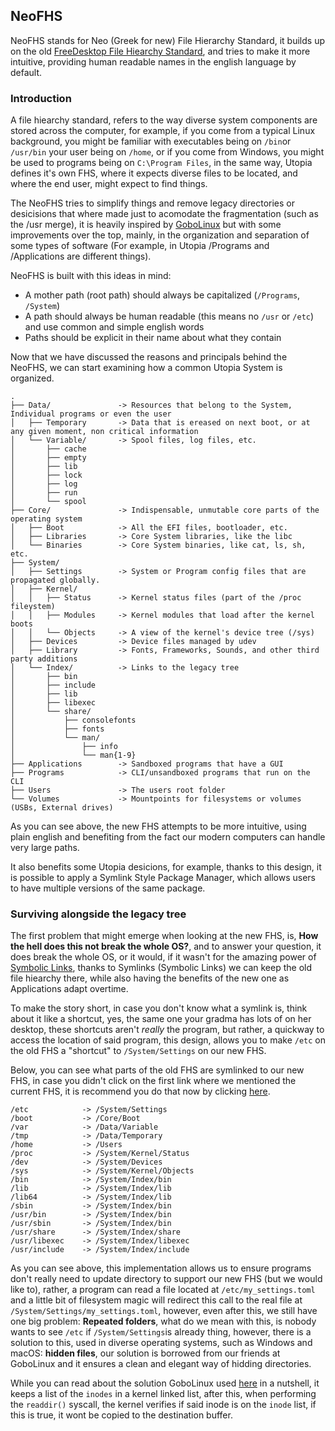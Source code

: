 ## NeoFHS

NeoFHS stands for Neo (Greek for new) File Hierarchy Standard, it builds up on the old [FreeDesktop File Hiearchy Standard](https://en.wikipedia.org/wiki/Filesystem_Hierarchy_Standard), and tries to make it more intuitive, providing human readable names in the english language by default.

### Introduction

A file hiearchy standard, refers to the way diverse system components are stored across the computer, for example, if you come from a typical Linux background, you might be familiar with executables being on `/bin`or `/usr/bin` your user being on `/home`, or if you come from Windows, you might be used to programs being on `C:\Program Files`, in the same way, Utopia defines it's own FHS, where it expects diverse files to be located, and where the end user, might expect to find things.

The NeoFHS tries to simplify things and remove legacy directories or desicisions that where made just to acomodate the fragmentation (such as the /usr merge), it is heavily inspired by [GoboLinux](https://gobolinux.org) but with some improvements over the top, mainly, in the organization and separation of some types of software (For example, in Utopia /Programs and /Applications are different things).

NeoFHS is built with this ideas in mind:
- A mother path (root path) should always be capitalized (`/Programs`, `/System`)
- A path should always be human readable (this means no `/usr` or `/etc`) and use common and simple english words
- Paths should be explicit in their name about what they contain

Now that we have discussed the reasons and principals behind the NeoFHS, we can start examining how a common Utopia System is organized.

```
.
├── Data/               -> Resources that belong to the System, Individual programs or even the user
│   ├── Temporary       -> Data that is ereased on next boot, or at any given moment, non critical information
│   └── Variable/       -> Spool files, log files, etc.
│       ├── cache
│       ├── empty
│       ├── lib
│       ├── lock
│       ├── log
│       ├── run
│       └── spool
├── Core/               -> Indispensable, unmutable core parts of the operating system
│   ├── Boot            -> All the EFI files, bootloader, etc.
│   ├── Libraries       -> Core System libraries, like the libc
│   └── Binaries        -> Core System binaries, like cat, ls, sh, etc. 
├── System/             
│   ├── Settings        -> System or Program config files that are propagated globally.
│   ├── Kernel/         
│   │   ├── Status      -> Kernel status files (part of the /proc fileystem)
│   │   ├── Modules     -> Kernel modules that load after the kernel boots
│   │   └── Objects     -> A view of the kernel's device tree (/sys)
│   ├── Devices         -> Device files managed by udev
│   ├── Library         -> Fonts, Frameworks, Sounds, and other third party additions
│   └── Index/          -> Links to the legacy tree 
│       ├── bin
│       ├── include
│       ├── lib
│       ├── libexec
│       └── share/
│           ├── consolefonts
│           ├── fonts
│           └── man/
│               ├── info
│               └── man{1-9}
├── Applications        -> Sandboxed programs that have a GUI
├── Programs            -> CLI/unsandboxed programs that run on the CLI
├── Users               -> The users root folder
└── Volumes             -> Mountpoints for filesystems or volumes (USBs, External drives)
```

As you can see above, the new FHS attempts to be more intuitive, using plain english and benefiting from the fact our modern computers can handle very large paths.

It also benefits some Utopia desicions, for example, thanks to this design, it is possible to apply a Symlink Style Package Manager, which allows users to have multiple versions of the same package.

### Surviving alongside the legacy tree

The first problem that might emerge when looking at the new FHS, is, **How the hell does this not break the whole OS?**, and to answer your question, it does break the whole OS, or it would, if it wasn't for the amazing power of [Symbolic Links](https://en.wikipedia.org/wiki/Symbolic_link), thanks to Symlinks (Symbolic Links) we can keep the old file hiearchy there, while also having the benefits of the new one as Applications adapt overtime.

To make the story short, in case you don't know what a symlink is, think about it like a shortcut, yes, the same one your gradma has lots of on her desktop, these shortcuts aren't _really_ the program, but rather, a quickway to access the location of said program, this design, allows you to make `/etc` on the old FHS a "shortcut" to `/System/Settings` on our new FHS.

Below, you can see what parts of the old FHS are symlinked to our new FHS, in case you didn't click on the first link where we mentioned the current FHS, it is recommend you do that now by clicking [here](https://en.wikipedia.org/wiki/Filesystem_Hierarchy_Standard).

```
/etc            -> /System/Settings
/boot           -> /Core/Boot
/var            -> /Data/Variable
/tmp            -> /Data/Temporary
/home           -> /Users
/proc           -> /System/Kernel/Status
/dev            -> /System/Devices
/sys            -> /System/Kernel/Objects
/bin            -> /System/Index/bin
/lib            -> /System/Index/lib
/lib64          -> /System/Index/lib
/sbin           -> /System/Index/bin
/usr/bin        -> /System/Index/bin
/usr/sbin       -> /System/Index/bin
/usr/share      -> /System/Index/share
/usr/libexec    -> /System/Index/libexec
/usr/include    -> /System/Index/include
```

As you can see above, this implementation allows us to ensure programs don't really need to update directory to support our new FHS (but we would like to), rather, a program can read a file located at `/etc/my_settings.toml` and a little bit of filesystem magic will redirect this call to the real file at `/System/Settings/my_settings.toml`, however, even after this, we still have one big problem: **Repeated folders**, what do we mean with this, is nobody wants to see `/etc` if `/System/Settings`is already thing, however, there is a solution to this, used in diverse operating systems, such as Windows and macOS: **hidden files**, our solution is borrowed from our friends at GoboLinux and it ensures a clean and elegant way of hidding directories.

While you can read about the solution GoboLinux used [here](https://gobolinux.org/doc/articles/gobohide.html) in a nutshell, it keeps a list of the `inodes` in a kernel linked list, after this, when performing the `readdir()` syscall, the kernel verifies if said inode is on the `inode` list, if this is true, it wont be copied to the destination buffer.

